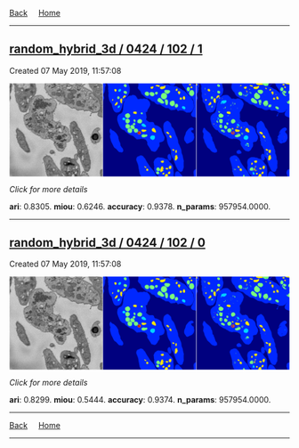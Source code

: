 
[Back](..)&nbsp;&nbsp;&nbsp;&nbsp;&nbsp;[Home](https://leapmanlab.github.io/snapshots)

---

<div class="summary"><a href="1"><h2>random_hybrid_3d / 0424 / 102 / 1</h2></a><p>Created 07 May 2019, 11:57:08
</p><a href="1"><img src="1/media/summary.png" align="center"></a><p>
<i>Click for more details</i>
</p></div>

**ari**: 0.8305. **miou**: 0.6246. **accuracy**: 0.9378. **n_params**: 957954.0000. 

---

<div class="summary"><a href="0"><h2>random_hybrid_3d / 0424 / 102 / 0</h2></a><p>Created 07 May 2019, 11:57:08
</p><a href="0"><img src="0/media/summary.png" align="center"></a><p>
<i>Click for more details</i>
</p></div>

**ari**: 0.8299. **miou**: 0.5444. **accuracy**: 0.9374. **n_params**: 957954.0000. 

---

[Back](..)&nbsp;&nbsp;&nbsp;&nbsp;&nbsp;[Home](https://leapmanlab.github.io/snapshots)

---